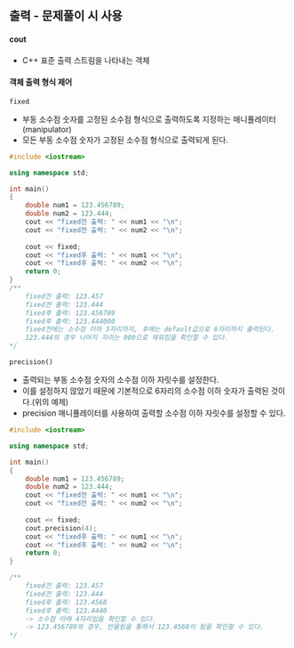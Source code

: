 ## 출력 - 문제풀이 시 사용

#### cout

* C++ 표준 출력 스트림을 나타내는 객체

#### 객체 출력 형식 제어

`fixed`

* 부동 소수점 숫자를 고정된 소수점 형식으로 출력하도록 지정하는 매니퓰레이터(manipulator)
* 모든 부동 소수점 숫자가 고정된 소수점 형식으로 출력되게 된다.

```CPP
#include <iostream>

using namespace std;

int main()
{
    double num1 = 123.456789;
    double num2 = 123.444;
    cout << "fixed전 출력: " << num1 << "\n";
    cout << "fixed전 출력: " << num2 << "\n";
    
    cout << fixed;
    cout << "fixed후 출력: " << num1 << "\n";
    cout << "fixed후 출력: " << num2 << "\n";
    return 0;
}
/**
	fixed전 출력: 123.457
    fixed전 출력: 123.444
    fixed후 출력: 123.456789
    fixed후 출력: 123.444000
    fixed전에는 소수점 이하 3자리까지, 후에는 default값으로 6자리까지 출력된다.
    123.444의 경우 나머지 자리는 000으로 채워짐을 확인할 수 있다.
*/
```

`precision()`

* 출력되는 부동 소수점 숫자의 소수점 이하 자릿수를 설정한다.
* 이를 설정하지 않았기 때문에 기본적으로 6자리의 소수점 이하 숫자가 출력된 것이다.(위의 예제)
* precision 매니퓰레이터를 사용하여 출력할 소수점 이하 자릿수를 설정할 수 있다.

```CPP
#include <iostream>

using namespace std;

int main()
{
    double num1 = 123.456789;
    double num2 = 123.444;
    cout << "fixed전 출력: " << num1 << "\n";
    cout << "fixed전 출력: " << num2 << "\n";
    
    cout << fixed;
    cout.precision(4);
    cout << "fixed후 출력: " << num1 << "\n";
    cout << "fixed후 출력: " << num2 << "\n";
    return 0;
}

/**
	fixed전 출력: 123.457
    fixed전 출력: 123.444
    fixed후 출력: 123.4568
    fixed후 출력: 123.4440
    -> 소수점 아래 4자리임을 확인할 수 있다.
    -> 123.456789의 경우, 반올림을 통해서 123.4568이 됨을 확인할 수 있다.
*/
```

